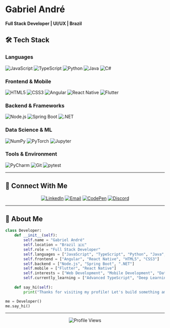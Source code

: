 # Gabriel André
**Full Stack Developer | UI/UX | Brazil**



## 🛠️ Tech Stack

### **Languages**
![JavaScript](https://img.shields.io/badge/JavaScript-323330?style=for-the-badge&logo=javascript&logoColor=F7DF1E)
![TypeScript](https://img.shields.io/badge/TypeScript-007ACC?style=for-the-badge&logo=typescript&logoColor=white)
![Python](https://img.shields.io/badge/Python-3776AB?style=for-the-badge&logo=python&logoColor=white)
![Java](https://img.shields.io/badge/Java-ED8B00?style=for-the-badge&logo=openjdk&logoColor=white)
![C#](https://img.shields.io/badge/C%23-239120?style=for-the-badge&logo=c-sharp&logoColor=white)

### **Frontend & Mobile**
![HTML5](https://img.shields.io/badge/HTML5-E34F26?style=for-the-badge&logo=html5&logoColor=white)
![CSS3](https://img.shields.io/badge/CSS3-1572B6?style=for-the-badge&logo=css3&logoColor=white)
![Angular](https://img.shields.io/badge/Angular-DD0031?style=for-the-badge&logo=angular&logoColor=white)
![React Native](https://img.shields.io/badge/React_Native-20232A?style=for-the-badge&logo=react&logoColor=61DAFB)
![Flutter](https://img.shields.io/badge/Flutter-02569B?style=for-the-badge&logo=flutter&logoColor=white)

### **Backend & Frameworks**
![Node.js](https://img.shields.io/badge/Node.js-43853D?style=for-the-badge&logo=node.js&logoColor=white)
![Spring Boot](https://img.shields.io/badge/Spring_Boot-6DB33F?style=for-the-badge&logo=spring-boot&logoColor=white)
![.NET](https://img.shields.io/badge/.NET-512BD4?style=for-the-badge&logo=dotnet&logoColor=white)

### **Data Science & ML**
![NumPy](https://img.shields.io/badge/NumPy-013243?style=for-the-badge&logo=numpy&logoColor=white)
![PyTorch](https://img.shields.io/badge/PyTorch-EE4C2C?style=for-the-badge&logo=pytorch&logoColor=white)
![Jupyter](https://img.shields.io/badge/Jupyter-F37626?style=for-the-badge&logo=jupyter&logoColor=white)

### **Tools & Environment**
![PyCharm](https://img.shields.io/badge/PyCharm-143?style=for-the-badge&logo=pycharm&logoColor=black&color=black&labelColor=green)
![Git](https://img.shields.io/badge/Git-F05032?style=for-the-badge&logo=git&logoColor=white)
![pytest](https://img.shields.io/badge/pytest-0A9EDC?style=for-the-badge&logo=pytest&logoColor=white)

---

## 🤝 Connect With Me

<div align="center">
  
[![LinkedIn](https://img.shields.io/badge/LinkedIn-0077B5?style=for-the-badge&logo=linkedin&logoColor=white)](https://www.linkedin.com/in/gabrielandredev/)
[![Email](https://img.shields.io/badge/Email-D14836?style=for-the-badge&logo=gmail&logoColor=white)](mailto:gabrieldevpyc@gmail.com)
[![CodePen](https://img.shields.io/badge/CodePen-000000?style=for-the-badge&logo=codepen&logoColor=white)](https://codepen.io/ANDREGABRIELS)
[![Discord](https://img.shields.io/badge/Discord-7289DA?style=for-the-badge&logo=discord&logoColor=white)](https://discord.gg/gandré)

</div>

---

## 🎯 About Me

```python
class Developer:
    def __init__(self):
        self.name = "Gabriel André"
        self.location = "Brazil 🇧🇷"
        self.role = "Full Stack Developer"
        self.languages = ["JavaScript", "TypeScript", "Python", "Java", "C#"]
        self.frontend = ["Angular", "React Native", "HTML5", "CSS3"]
        self.backend = ["Node.js", "Spring Boot", ".NET"]
        self.mobile = ["Flutter", "React Native"]
        self.interests = ["Web Development", "Mobile Development", "Data Science", "Machine Learning"]
        self.currently_learning = ["Advanced TypeScript", "Deep Learning", "Microservices"]
        
    def say_hi(self):
        print("Thanks for visiting my profile! Let's build something amazing together.")

me = Developer()
me.say_hi()
```

---

<div align="center">
  <img src="https://komarev.com/ghpvc/?username=gabrielandre-math&color=blue&style=flat-square&label=Profile+Views" alt="Profile Views" />
</div>
